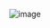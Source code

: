 ![image](https://github.com/Data-with-Aadil/Realtime-data-scd-aws-project/assets/131682034/dc51e539-58fd-4225-ba08-b1412582b67f)
